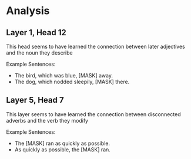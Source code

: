 # Analysis

## Layer 1, Head 12

This head seems to have learned the connection between later adjectives and the noun they describe

Example Sentences:
- The bird, which was blue, [MASK] away.
- The dog, which nodded sleepily, [MASK] there.

## Layer 5, Head 7

This layer seems to have learned the connection between disconnected adverbs and the verb they modify

Example Sentences:
- The [MASK] ran as quickly as possible.
- As quickly as possible, the [MASK] ran.

